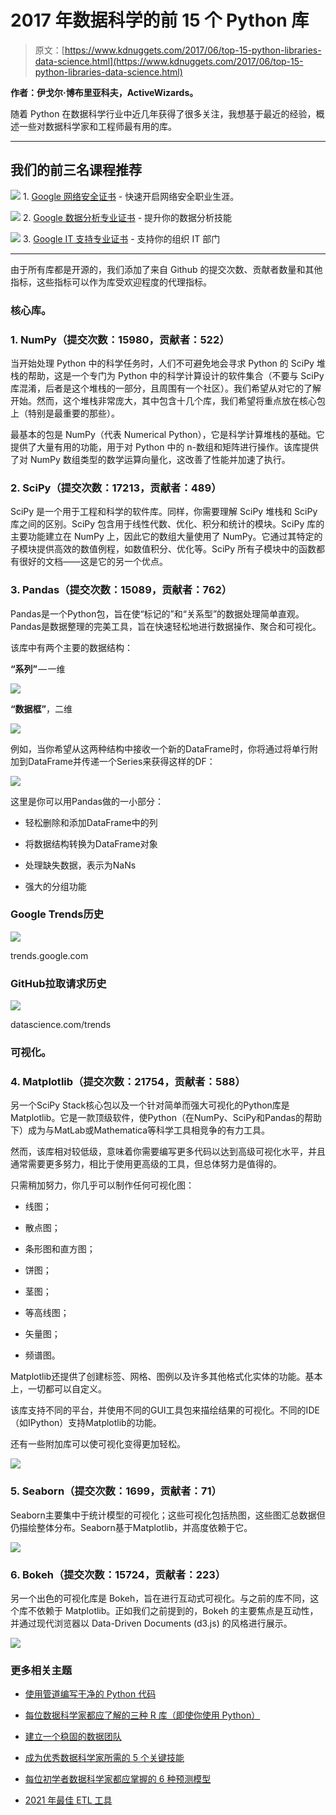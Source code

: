 # 2017 年数据科学的前 15 个 Python 库

> 原文：[https://www.kdnuggets.com/2017/06/top-15-python-libraries-data-science.html](https://www.kdnuggets.com/2017/06/top-15-python-libraries-data-science.html)

**作者：伊戈尔·博布里亚科夫，ActiveWizards。**

随着 Python 在数据科学行业中近几年获得了很多关注，我想基于最近的经验，概述一些对数据科学家和工程师最有用的库。

* * *

## 我们的前三名课程推荐

![](../Images/0244c01ba9267c002ef39d4907e0b8fb.png) 1\. [Google 网络安全证书](https://www.kdnuggets.com/google-cybersecurity) - 快速开启网络安全职业生涯。

![](../Images/e225c49c3c91745821c8c0368bf04711.png) 2\. [Google 数据分析专业证书](https://www.kdnuggets.com/google-data-analytics) - 提升你的数据分析技能

![](../Images/0244c01ba9267c002ef39d4907e0b8fb.png) 3\. [Google IT 支持专业证书](https://www.kdnuggets.com/google-itsupport) - 支持你的组织 IT 部门

* * *

由于所有库都是开源的，我们添加了来自 Github 的提交次数、贡献者数量和其他指标，这些指标可以作为库受欢迎程度的代理指标。

### 核心库。

### 1\. NumPy（提交次数：15980，贡献者：522）

当开始处理 Python 中的科学任务时，人们不可避免地会寻求 Python 的 SciPy 堆栈的帮助，这是一个专门为 Python 中的科学计算设计的软件集合（不要与 SciPy 库混淆，后者是这个堆栈的一部分，且周围有一个社区）。我们希望从对它的了解开始。然而，这个堆栈非常庞大，其中包含十几个库，我们希望将重点放在核心包上（特别是最重要的那些）。

最基本的包是 NumPy（代表 Numerical Python），它是科学计算堆栈的基础。它提供了大量有用的功能，用于对 Python 中的 n-数组和矩阵进行操作。该库提供了对 NumPy 数组类型的数学运算向量化，这改善了性能并加速了执行。

### 2\. SciPy（提交次数：17213，贡献者：489）

SciPy 是一个用于工程和科学的软件库。同样，你需要理解 SciPy 堆栈和 SciPy 库之间的区别。SciPy 包含用于线性代数、优化、积分和统计的模块。SciPy 库的主要功能建立在 NumPy 上，因此它的数组大量使用了 NumPy。它通过其特定的子模块提供高效的数值例程，如数值积分、优化等。SciPy 所有子模块中的函数都有很好的文档——这是它的另一个优点。

### 3\. Pandas（提交次数：15089，贡献者：762）

Pandas是一个Python包，旨在使“标记的”和“关系型”的数据处理简单直观。Pandas是数据整理的完美工具，旨在快速轻松地进行数据操作、聚合和可视化。

该库中有两个主要的数据结构：

**“系列”** — 一维

![](../Images/7b454a0cf30500b88e0f75039f599453.png)

**“数据框”**，二维

![](../Images/d3645519d365d827875d8000048584cf.png)

例如，当你希望从这两种结构中接收一个新的DataFrame时，你将通过将单行附加到DataFrame并传递一个Series来获得这样的DF：

![](../Images/31e12da79366f9016f1e89d7bd44d8da.png)

这里是你可以用Pandas做的一小部分：

+   轻松删除和添加DataFrame中的列

+   将数据结构转换为DataFrame对象

+   处理缺失数据，表示为NaNs

+   强大的分组功能

### Google Trends历史

![](../Images/12374b25d722e72e44c720527c07906b.png)

trends.google.com

### GitHub拉取请求历史

![](../Images/8e75e2340e27dff43bc24e7128176574.png)

datascience.com/trends

### 可视化。

### 4. Matplotlib（提交次数：21754，贡献者：588）

另一个SciPy Stack核心包以及一个针对简单而强大可视化的Python库是Matplotlib。它是一款顶级软件，使Python（在NumPy、SciPy和Pandas的帮助下）成为与MatLab或Mathematica等科学工具相竞争的有力工具。

然而，该库相对较低级，意味着你需要编写更多代码以达到高级可视化水平，并且通常需要更多努力，相比于使用更高级的工具，但总体努力是值得的。

只需稍加努力，你几乎可以制作任何可视化图：

+   线图；

+   散点图；

+   条形图和直方图；

+   饼图；

+   茎图；

+   等高线图；

+   矢量图；

+   频谱图。

Matplotlib还提供了创建标签、网格、图例以及许多其他格式化实体的功能。基本上，一切都可以自定义。

该库支持不同的平台，并使用不同的GUI工具包来描绘结果的可视化。不同的IDE（如IPython）支持Matplotlib的功能。

还有一些附加库可以使可视化变得更加轻松。

![](../Images/c2342ca06c80ea40b8331a40ae5948af.png)

### 5. Seaborn（提交次数：1699，贡献者：71）

Seaborn主要集中于统计模型的可视化；这些可视化包括热图，这些图汇总数据但仍描绘整体分布。Seaborn基于Matplotlib，并高度依赖于它。

![](../Images/8647c083427b8bc0979cea57786810bf.png)

### 6. Bokeh（提交次数：15724，贡献者：223）

另一个出色的可视化库是 Bokeh，旨在进行互动式可视化。与之前的库不同，这个库不依赖于 Matplotlib。正如我们之前提到的，Bokeh 的主要焦点是互动性，并通过现代浏览器以 Data-Driven Documents (d3.js) 的风格进行展示。

![](../Images/c37d867bc1d551a439fb9d716865bb91.png)

### 更多相关主题

+   [使用管道编写干净的 Python 代码](https://www.kdnuggets.com/2021/12/write-clean-python-code-pipes.html)

+   [每位数据科学家都应了解的三种 R 库（即使你使用 Python）](https://www.kdnuggets.com/2021/12/three-r-libraries-every-data-scientist-know-even-python.html)

+   [建立一个稳固的数据团队](https://www.kdnuggets.com/2021/12/build-solid-data-team.html)

+   [成为优秀数据科学家所需的 5 个关键技能](https://www.kdnuggets.com/2021/12/5-key-skills-needed-become-great-data-scientist.html)

+   [每位初学者数据科学家都应掌握的 6 种预测模型](https://www.kdnuggets.com/2021/12/6-predictive-models-every-beginner-data-scientist-master.html)

+   [2021 年最佳 ETL 工具](https://www.kdnuggets.com/2021/12/mozart-best-etl-tools-2021.html)
